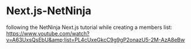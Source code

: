 # Next.js-NetNinja
following the NetNinja Next.js tutorial while creating a members list: https://www.youtube.com/watch?v=A63UxsQsEbU&amp;list=PL4cUxeGkcC9g9gP2onazU5-2M-AzA8eBw
